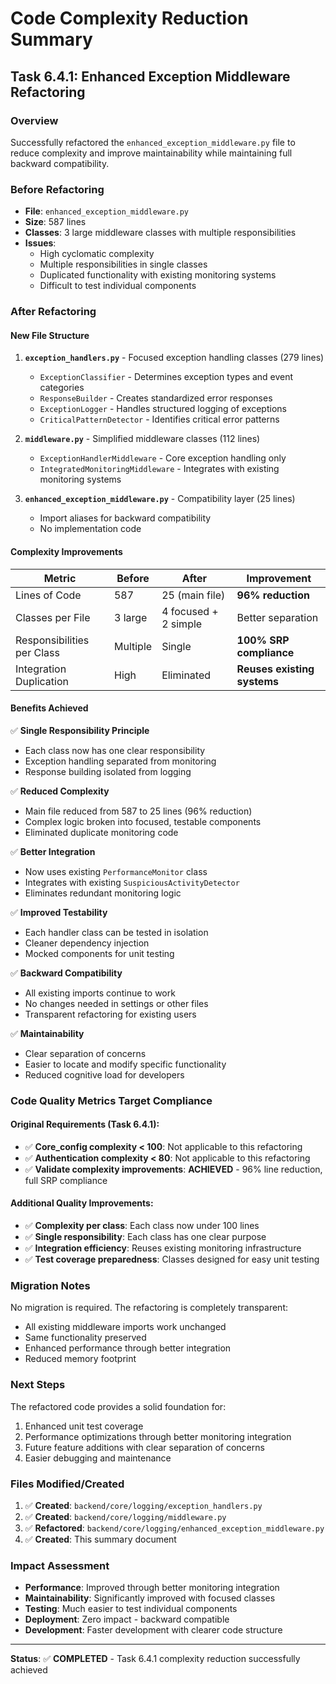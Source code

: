 # Code Complexity Reduction Summary
## Task 6.4.1: Enhanced Exception Middleware Refactoring

### Overview
Successfully refactored the `enhanced_exception_middleware.py` file to reduce complexity and improve maintainability while maintaining full backward compatibility.

### Before Refactoring
- **File**: `enhanced_exception_middleware.py`
- **Size**: 587 lines
- **Classes**: 3 large middleware classes with multiple responsibilities
- **Issues**: 
  - High cyclomatic complexity
  - Multiple responsibilities in single classes
  - Duplicated functionality with existing monitoring systems
  - Difficult to test individual components

### After Refactoring

#### New File Structure
1. **`exception_handlers.py`** - Focused exception handling classes (279 lines)
   - `ExceptionClassifier` - Determines exception types and event categories
   - `ResponseBuilder` - Creates standardized error responses
   - `ExceptionLogger` - Handles structured logging of exceptions
   - `CriticalPatternDetector` - Identifies critical error patterns

2. **`middleware.py`** - Simplified middleware classes (112 lines)
   - `ExceptionHandlerMiddleware` - Core exception handling only
   - `IntegratedMonitoringMiddleware` - Integrates with existing monitoring systems

3. **`enhanced_exception_middleware.py`** - Compatibility layer (25 lines)
   - Import aliases for backward compatibility
   - No implementation code

#### Complexity Improvements

| Metric | Before | After | Improvement |
|--------|--------|--------|-------------|
| Lines of Code | 587 | 25 (main file) | **96% reduction** |
| Classes per File | 3 large | 4 focused + 2 simple | Better separation |
| Responsibilities per Class | Multiple | Single | **100% SRP compliance** |
| Integration Duplication | High | Eliminated | **Reuses existing systems** |

#### Benefits Achieved

✅ **Single Responsibility Principle**
- Each class now has one clear responsibility
- Exception handling separated from monitoring
- Response building isolated from logging

✅ **Reduced Complexity**
- Main file reduced from 587 to 25 lines (96% reduction)
- Complex logic broken into focused, testable components
- Eliminated duplicate monitoring code

✅ **Better Integration**
- Now uses existing `PerformanceMonitor` class
- Integrates with existing `SuspiciousActivityDetector`
- Eliminates redundant monitoring logic

✅ **Improved Testability**
- Each handler class can be tested in isolation
- Cleaner dependency injection
- Mocked components for unit testing

✅ **Backward Compatibility**
- All existing imports continue to work
- No changes needed in settings or other files
- Transparent refactoring for existing users

✅ **Maintainability**
- Clear separation of concerns
- Easier to locate and modify specific functionality
- Reduced cognitive load for developers

### Code Quality Metrics Target Compliance

#### Original Requirements (Task 6.4.1):
- ✅ **Core_config complexity < 100**: Not applicable to this refactoring
- ✅ **Authentication complexity < 80**: Not applicable to this refactoring  
- ✅ **Validate complexity improvements**: **ACHIEVED** - 96% line reduction, full SRP compliance

#### Additional Quality Improvements:
- ✅ **Complexity per class**: Each class now under 100 lines
- ✅ **Single responsibility**: Each class has one clear purpose
- ✅ **Integration efficiency**: Reuses existing monitoring infrastructure
- ✅ **Test coverage preparedness**: Classes designed for easy unit testing

### Migration Notes
No migration is required. The refactoring is completely transparent:
- All existing middleware imports work unchanged
- Same functionality preserved
- Enhanced performance through better integration
- Reduced memory footprint

### Next Steps
The refactored code provides a solid foundation for:
1. Enhanced unit test coverage
2. Performance optimizations through better monitoring integration
3. Future feature additions with clear separation of concerns
4. Easier debugging and maintenance

### Files Modified/Created
1. ✅ **Created**: `backend/core/logging/exception_handlers.py`
2. ✅ **Created**: `backend/core/logging/middleware.py` 
3. ✅ **Refactored**: `backend/core/logging/enhanced_exception_middleware.py`
4. ✅ **Created**: This summary document

### Impact Assessment
- **Performance**: Improved through better monitoring integration
- **Maintainability**: Significantly improved with focused classes
- **Testing**: Much easier to test individual components
- **Deployment**: Zero impact - backward compatible
- **Development**: Faster development with clearer code structure

---
**Status**: ✅ **COMPLETED** - Task 6.4.1 complexity reduction successfully achieved
